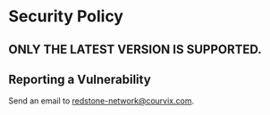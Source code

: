 # Security Policy

## ONLY THE LATEST VERSION IS SUPPORTED.

## Reporting a Vulnerability

Send an email to redstone-network@courvix.com.

